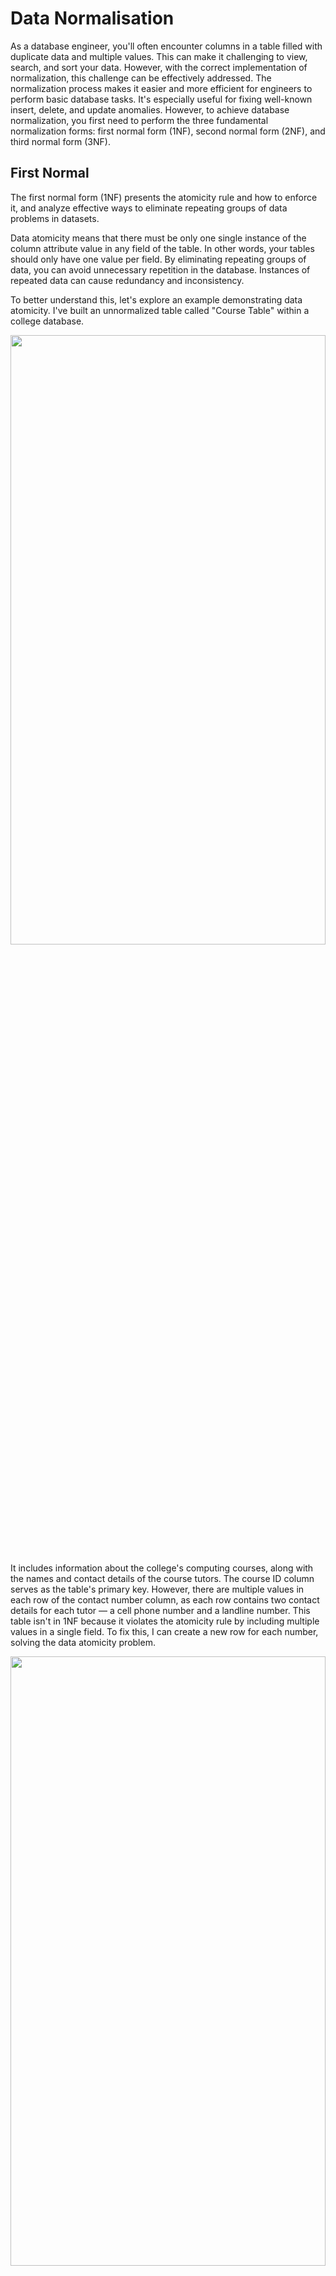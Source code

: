 # Data Normalisation

As a database engineer, you'll often encounter columns in a table filled with duplicate data and multiple values. This can make it challenging to view, search, and sort your data. However, with the correct implementation of normalization, this challenge can be effectively addressed. The normalization process makes it easier and more efficient for engineers to perform basic database tasks. It's especially useful for fixing well-known insert, delete, and update anomalies. However, to achieve database normalization, you first need to perform the three fundamental normalization forms: first normal form (1NF), second normal form (2NF), and third normal form (3NF).


## First Normal

The first normal form (1NF) presents the atomicity rule and how to enforce it, and analyze effective ways to eliminate repeating groups of data problems in datasets.

Data atomicity means that there must be only one single instance of the column attribute value in any field of the table. In other words, your tables should only have one value per field. By eliminating repeating groups of data, you can avoid unnecessary repetition in the database. Instances of repeated data can cause redundancy and inconsistency.

To better understand this, let's explore an example demonstrating data atomicity. I've built an unnormalized table called "Course Table" within a college database. 

<img src="img-001.png" width="100%" height="50%"/>

It includes information about the college's computing courses, along with the names and contact details of the course tutors. The course ID column serves as the table's primary key. However, there are multiple values in each row of the contact number column, as each row contains two contact details for each tutor — a cell phone number and a landline number. This table isn't in 1NF because it violates the atomicity rule by including multiple values in a single field. To fix this, I can create a new row for each number, solving the data atomicity problem.

<img src="img-002.png" width="100%" height="50%"/>

The table now has just one value in each field. However, this solution creates another problem — the primary key is no longer unique because multiple rows now have the same course ID. Another way to solve the atomicity problem while retaining the primary key is by creating two columns for contact numbers — one for cell phones and another for landlines.

<img src="img-003.png" width="100%" height="50%"/>

However, this still leaves the issue of unnecessary repeated groups of data. For instance, Mary Evans is the assigned tutor for two courses, so her name and contact details appear twice in the table. If she's assigned more courses, her details will continue to reappear, and it's likely that her details will appear in other tables within the database system.

<img src="img-004.png" width="100%" height="50%"/>

This creates another problem: if this tutor changes any of her details, I'll have to update them in this table and all others where they appear. Missing any of these tables would lead to inconsistency and invalid data within my database system. To solve this issue, I can redesign my table to adhere to 1NF.

   + First, I identify the repeating groups of data, in this case, the tutor's name and contact numbers.
   + Next, I identify the entities I'm dealing with, which are course and tutor.
   + Then, I split the course table so that I have one table for each entity: a Course Table that contains information about the courses and a Tutor Table that maintains the name and contact numbers of each tutor.

<img src="img-005.png" width="100%" height="50%"/>

Now, I need to assign a primary key to the Tutor Table, so I select the tutor ID column. While this solves the problem of data atomicity, I also need to provide a link between the two tables. I can connect them by using a foreign key, adding the tutor ID column to the Course Table. 

<img src="img-006.png" width="100%" height="50%"/>

This way, both tables are linked, achieving data atomicity and eliminating unnecessary repeating groups of data.


## Second Normal

As a database engineer, you'll often encounter columns in a table filled with duplicate data and multiple values. This can make it challenging to view, search, and sort your data. However, with the correct implementation of normalization, these challenges can be addressed. The second normal form (2NF) outlines the concept of functional dependency, and define partial dependency. Database normalization is a progressive process, so it's essential to be familiar with 1NF before implementing 2NF. 

Why is database normalization necessary? If you're going to store content, you should:

   + Aim to have the best possible database
   + Have proper structure 
   + Reducing duplication, 
   + Allows for accurate data analysis and retrieval.

To achieve the best results, engineers build tables to optimize the database structure. Before learning how to designing tables in a relational database to meet the second normal form criteria, you need to understand the terms "functional dependency" and "partial dependency."


### Functional Dependency

Functional dependency refers to the relationship between two attributes in a table, where the unique value of one column determines the value of another column. To demonstrate this concept, let's consider a table known as "R."

<img src="img-007.png" width="100%" height="50%"/>

This table contains two columns, X and Y. X is a column with a set of unique values that aren't replicated elsewhere in the table, such as a primary key. Y is a column without unique values, like a non-primary key. In this relationship, Y is functionally dependent on X because X, as the primary key, only contains unique values. 

I'll explain functional dependency in more detail. Consider a "Student" table that holds key information about students in a college.

<img src="img-008.png" width="100%" height="50%"/>

The table contains three columns: a student ID column, a name column, and a date of birth column. If I need to find the date of birth for a specific student, I can't use the name column because it has duplicate values — there are two students named Tony. I also can't use the date of birth column because there are two students who share the same date of birth. However, I can use the student ID column because all values in this column are unique, making it the table's primary key. The values of this primary key column determine the information in the other columns, meaning each column in the table is functionally dependent on the student ID column. It's the only column that can be used to return specific data.


### Partial Dependency

Partial dependency refers to tables with a composite primary key—a key that consists of a combination of two or more columns. To demonstrate this, let's use an example of a table that shows the vaccination status of patients in a hospital database.

<img src="img-009.png" width="100%" height="50%"/>

The table includes the patient ID, vaccine ID, and vaccine name, along with the vaccination status of patients David and Kate. Since no single column has unique values in each row, the best approach is to combine both the patient ID and vaccine ID columns as a composite primary key to create a unique value in each record. To ensure the vaccination table meets the second normal form (2NF), all non-key attributes (vaccine name, patient name, and status) must depend on the entire primary key value, which consists of patient ID and vaccine ID. If a non-key attribute depends on only part of the key, it creates partial dependency. 

Let's apply this rule to see if it's true for every non-key column. To check the vaccination status of patient ID 50 for vaccine 1, I need to use both the patient ID and vaccine ID keys. The combined value is the only way to return the vaccination status of a specific patient, indicating functional dependency between the status value and the primary key value. 

However, if I want to find out the vaccine name, I don't need both combined values — only the vaccine ID is necessary. This is an example of partial dependency, which should be avoided as it violates the 2NF rule. Similarly, if I want to identify the patient's name, I only need the patient ID, not the combined values.

To upgrade this table to 2NF, I must ensure all non-key columns depend on all components of the primary key. Just like from the diagram below.

<img src="img-010.png" width="100%" height="50%"/>

First, I identify the entities in the vaccination table, which include vaccination status (represented by the status column), vaccine (represented by the vaccine ID and vaccine name columns), and patient (represented by the patient name and patient ID columns), as seen below.

<img src="img-011.png" width="100%" height="50%"/>

Then, I break up the table into three separate tables: a Patient table, a Vaccine table, and a Vaccination Status table. 

<img src="img-012.png" width="100%" height="50%"/>

In each of these new tables, all non-primary key attributes depend only on the primary key value, eliminating unnecessary replication of vaccine and patient names within the vaccination table.

<img src="img-013.png" width="100%" height="50%"/>

With these changes, the three tables are now in second normal form (2NF). You should now be familiar with the 2NF rule and how to upgrade a table to 2NF. Good work.


## Third Normal

When working with tables in a database, you may often encounter instances where data is repetitive. For example, two columns might contain very similar values, leading to redundancy. To address this, you might consider splitting the table to simplify the data. In relational databases, such issues of repetitive data can be resolved using what's known as third normal form, or 3NF. You'll understand how to design a database in 3NF and explain the concept of transitive dependency.


### Transitive Dependency

Before we dive in, we must know that a database must first meet the requirements of 1NF and 2NF before it can be normalized to 3NF. In addition to these rules, a database in 3NF must not contain any instances of transitive dependency. In the context of 3NF, transitive dependency means that a non-key attribute cannot be functionally dependent on another non-key attribute. In other words, non-key attributes should not depend on each other. A key attribute in a database is one that helps uniquely identify a row of data in a table.

To demonstrate the concept of transitive dependency, let's start with a basic example. Imagine a table with three columns: A, B, and C. In this scenario, the value of A determines the value of B, and the value of B determines the value of C. This relationship can be represented as A → B → C, meaning that A determines C through B. This type of relationship is what database engineers refer to as transitive dependency.

<img src="img-014.png" width="100%" height="50%"/>

Now, let's see how this works with a more complex example. Consider a table of best-selling books within Europe, from the database of an online bookstore. The table organizes the books according to five attributes: Book ID, title, author name, author language, and country. 

<img src="img-015.png" width="100%" height="50%"/>

In this table, the ID is the primary key, while the other attributes are non-key attributes. To retrieve information about any of these attributes, you typically use the ID of the book. For example, using the ID of 3, you could locate the author, Cormac O'Dwyer, the language, Irish, and the country, Ireland. However, it’s also possible to determine the country based on the language or vice versa, both of which are non-key attributes. For instance, in the context of Europe, if the language is French, the country is likely France, and vice versa. This creates a transitive dependency because a non-key attribute (country) depends on another non-key attribute (language). In this scenario, the relationship can be expressed as Language determines Country and Country determines Language. The other attributes in the table are fine, as they depend only on the ID primary key. For instance, you can't say that the author name determines the book title or language, as an author might write books in different languages.

To resolve this transitive dependency and remove any repetition of data, you can split the original table into two tables while ensuring they conform to the 3NF rules. In this case, you could keep the original "Top Books" table but move the "Country" and "Language" columns into a new table called "Country." The "Country" column would remain in the "Top Books" table as a foreign key to link the two tables.

<img src="img-016.png" width="100%" height="50%"/>

The new "Country" table would contain only four records, with no repetition of data. There's no need to include the "Language" column in the "Top Books" table, as specifying the country is enough to determine the language. Most importantly, in each table, all non-key attributes are determined solely by the primary key. This design ensures that the tables meet the requirements of 3NF.

By following these steps, you've learned how to design a database in the three normal forms and can now explain the concept behind each normal forms.
